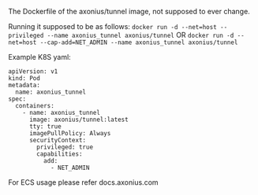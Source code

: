 The Dockerfile of the axonius/tunnel image, not supposed to ever change.

Running it supposed to be as follows:
	`docker run -d --net=host --privileged --name axonius_tunnel axonius/tunnel`
	OR
	`docker run -d --net=host --cap-add=NET_ADMIN --name axonius_tunnel axonius/tunnel`

Example K8S yaml:

    apiVersion: v1
	kind: Pod
	metadata:
	  name: axonius_tunnel
	spec:
	  containers:
	    - name: axonius_tunnel
	      image: axonius/tunnel:latest
	      tty: true
	      imagePullPolicy: Always
	      securityContext:
	        privileged: true
	        capabilities:
	          add:
        	    - NET_ADMIN

For ECS usage please refer docs.axonius.com
